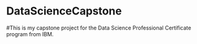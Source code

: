 # DataScienceCapstone

#This is my capstone project for the Data Science Professional Certificate program from IBM.

